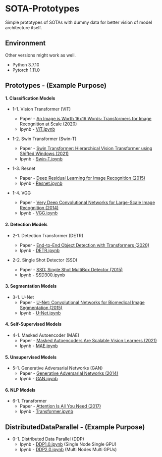 # SOTA-Prototypes

Simple prototypes of SOTAs with dummy data for better vision of model architecture itself.

## Environment
Other versions might work as well.
- Python 3.7.10
- Pytorch 1.11.0

## Prototypes - (Example Purpose)

#### 1. Classification Models

- 1-1. Vision Transformer (ViT)
  - Paper - [An Image is Worth 16x16 Words: Transformers for Image Recognition at Scale (2020)](https://arxiv.org/pdf/2010.11929)
  - Ipynb - [ViT.ipynb](1-1.ViT/ViT.ipynb)

- 1-2. Swin Transformer (Swin-T)
  - Paper - [Swin Transformer: Hierarchical Vision Transformer using Shifted Windows (2021)](https://arxiv.org/pdf/2103.14030)
  - Ipynb - [Swin-T.ipynb](1-2.Swin-T/Swin-T.ipynb)

- 1-3. Resnet
  - Paper - [Deep Residual Learning for Image Recognition (2015)](https://arxiv.org/pdf/1512.03385)
  - Ipynb - [Resnet.ipynb](1-3.Resnet/Resnet.ipynb)

- 1-4. VGG
  - Paper - [Very Deep Convolutional Networks for Large-Scale Image Recognition (2014)](https://arxiv.org/pdf/1409.1556)
  - Ipynb - [VGG.ipynb](1-4.VGG/VGG.ipynb)


#### 2. Detection Models

- 2-1. Detection Transformer (DETR)
  - Paper - [End-to-End Object Detection with Transformers (2020)](https://arxiv.org/pdf/2005.12872)
  - Ipynb - [DETR.ipynb](2-1.DETR/DETR.ipynb)

- 2-2. Single Shot Detector (SSD)
  - Paper - [SSD: Single Shot MultiBox Detector (2015)](https://arxiv.org/pdf/1512.02325)
  - Ipynb - [SSD300.ipynb](2-1.SSD/SSD300.ipynb)


#### 3. Segmentation Models

- 3-1. U-Net
  - Paper - [U-Net: Convolutional Networks for Biomedical Image Segmentation (2015)](https://arxiv.org/pdf/1505.04597)
  - Ipynb - [U-Net.ipynb](3-1.U-Net/U-Net.ipynb)


#### 4. Self-Supervised Models

- 4-1. Masked Autoencoder (MAE)
  - Paper - [Masked Autoencoders Are Scalable Vision Learners (2021)](https://arxiv.org/pdf/2111.06377)
  - Ipynb - [MAE.ipynb](4-1.MAE/MAE.ipynb)


#### 5. Unsupervised Models

- 5-1. Generative Adversarial Networks (GAN)
  - Paper - [Generative Adversarial Networks (2014)](https://arxiv.org/pdf/1406.2661)
  - Ipynb - [GAN.ipynb](5-1.GAN/GAN.ipynb)


#### 6. NLP Models

- 6-1. Transformer
  - Paper - [Attention Is All You Need (2017)](https://arxiv.org/pdf/1706.03762)
  - Ipynb - [Transformer.ipynb](6-1.Transformer/Transformer.ipynb)
  
  
## DistributedDataParallel - (Example Purpose)

- 0-1. Distributed Data Parallel (DDP)
  - Ipynb - [DDP1.0.ipynb](0-1.DDP/DDP1.0.ipynb) (Single Node Single GPU)
  - Ipynb - [DDP2.0.ipynb](0-1.DDP/DDP2.0.ipynb) (Multi Nodes Multi GPUs)
  
